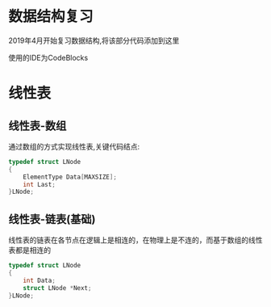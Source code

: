 # 数据结构复习
2019年4月开始复习数据结构,将该部分代码添加到这里

使用的IDE为CodeBlocks

# 线性表

## 线性表-数组

通过数组的方式实现线性表,关键代码结点:

```c
typedef struct LNode
{
	ElementType Data[MAXSIZE];
	int Last;
}LNode;
```

## 线性表-链表(基础)

线性表的链表在各节点在逻辑上是相连的，在物理上是不连的，而基于数组的线性表都是相连的

```c
typedef struct LNode
{
	int Data;
	struct LNode *Next;
}LNode;
```

